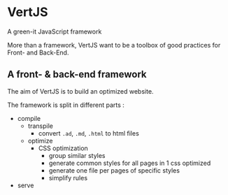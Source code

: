 # VertJS

A green-it JavaScript framework

More than a framework, VertJS want to be a toolbox of good practices for Front- and Back-End.

## A front- & back-end framework

The aim of VertJS is to build an optimized website.

The framework is split in different parts :

- compile
    - transpile
        - convert `.ad`, `.md`, `.html` to html files
    - optimize
        - CSS optimization
            - group similar styles
            - generate common styles for all pages in 1 css optimized
            - generate one file per pages of specific styles
            - simplify rules
- serve